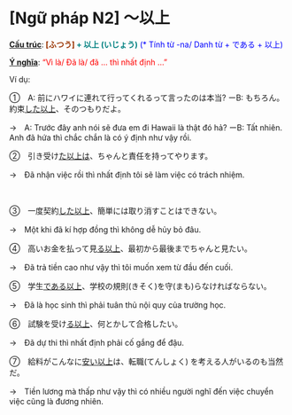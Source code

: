 # [Ngữ pháp N2] ～以上
<div class="entry-content">
<p><span style="text-decoration: underline;"><strong>Cấu trúc</strong></span>:<strong><span style="color: #008080;"><span style="color: #993300;"> [ふつう]</span> + 以上 (いじょう)</span></strong><span style="color: #0000ff;"> (* Tính từ -na/ Danh từ + である + 以上)</span></p>
<p><span style="text-decoration: underline;"><strong>Ý nghĩa</strong></span>: <span style="color: #ff0000;">“Vì là/ Đã là/ đã … thì nhất định …”</span></p>
<p>Ví dụ:</p>
<p>①　A: 前にハワイに連れて行ってくれるって言ったのは本当? ーB: もちろん。約束<span style="text-decoration: underline;">した以上</span>、そのつもりだよ。</p>
<p>→　A: Trước đây anh nói sẽ đưa em đi Hawaii là thật đó hả? ーB: Tất nhiên. Anh đã hứa thì chắc chắn là có ý định như vậy rồi.</p>
<p>②　引き受け<span style="text-decoration: underline;">た以上は</span>、ちゃんと責任を持ってやります。</p>
<p>→　Đã nhận việc rồi thì nhất định tôi sẽ làm việc có trách nhiệm.</p>
<p><!-- inside_article4_japanese_responsive --><br/>
<ins class="adsbygoogle adslot_1" data-ad-client="ca-pub-2233580070484357" data-ad-slot="4413057825" style="display: inline-block;"></ins><br/>
<script>// <![CDATA[
(adsbygoogle = window.adsbygoogle || []).push({});
// ]]&gt;</script></p>
<p>③　一度契約<span style="text-decoration: underline;">した以上</span>、簡単には取り消すことはできない。</p>
<p>→　Một khi đã kí hợp đồng thì không dễ hủy bỏ đâu.</p>
<p>④　高いお金を払って見<span style="text-decoration: underline;">る以上</span>、最初から最後までちゃんと見たい。</p>
<p>→　Đã trả tiền cao như vậy thì tôi muốn xem từ đầu đến cuối.</p>
<p>⑤　学生<span style="text-decoration: underline;">である以上</span>、学校の規則(きそく)を守(まも)らなければならない。</p>
<p>→　Đã là học sinh thì phải tuân thủ nội quy của trường học.</p>
<p>⑥　試験を受け<span style="text-decoration: underline;">る以上</span>、何とかして合格したい。</p>
<p>→　Đã dự thi thì nhất định phải cố gắng để đậu.</p>
<p>⑦　給料がこんなに<span style="text-decoration: underline;">安い以上</span>は、転職(てんしょく) を考える人がいるのも当然だ。</p>
<p>→　Tiền lương mà thấp như vậy thì có nhiều người nghĩ đến việc chuyển việc cũng là đương nhiên.</p>

</div>